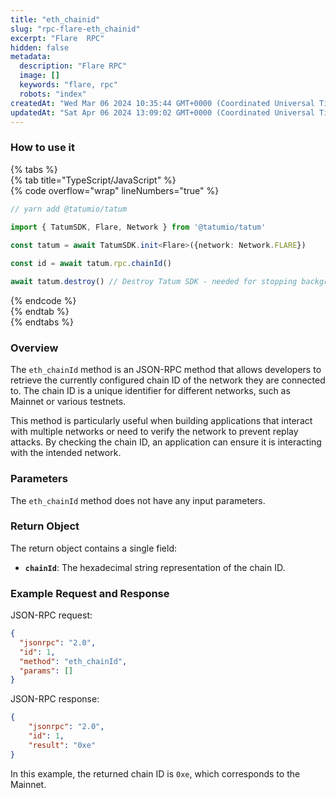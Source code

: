 ```yaml
---
title: "eth_chainid"
slug: "rpc-flare-eth_chainid"
excerpt: "Flare  RPC"
hidden: false
metadata: 
  description: "Flare RPC"
  image: []
  keywords: "flare, rpc"
  robots: "index"
createdAt: "Wed Mar 06 2024 10:35:44 GMT+0000 (Coordinated Universal Time)"
updatedAt: "Sat Apr 06 2024 13:09:02 GMT+0000 (Coordinated Universal Time)"
---
```




### How to use it

{% tabs %}  
{% tab title="TypeScript/JavaScript" %}  
{% code overflow="wrap" lineNumbers="true" %}

```typescript
// yarn add @tatumio/tatum

import { TatumSDK, Flare, Network } from '@tatumio/tatum'
  
const tatum = await TatumSDK.init<Flare>({network: Network.FLARE})

const id = await tatum.rpc.chainId()

await tatum.destroy() // Destroy Tatum SDK - needed for stopping background jobs
```

{% endcode %}  
{% endtab %}  
{% endtabs %}

### Overview

The `eth_chainId` method is an JSON-RPC method that allows developers to retrieve the currently configured chain ID of the network they are connected to. The chain ID is a unique identifier for different networks, such as Mainnet or various testnets.

This method is particularly useful when building applications that interact with multiple networks or need to verify the network to prevent replay attacks. By checking the chain ID, an application can ensure it is interacting with the intended network.

### Parameters

The `eth_chainId` method does not have any input parameters.

### Return Object

The return object contains a single field:

- **`chainId`**: The hexadecimal string representation of the chain ID.

### Example Request and Response

JSON-RPC request:

```json
{
  "jsonrpc": "2.0",
  "id": 1,
  "method": "eth_chainId",
  "params": []
}
```

JSON-RPC response:

```json
{
    "jsonrpc": "2.0",
    "id": 1,
    "result": "0xe"
}
```

In this example, the returned chain ID is `0xe`, which corresponds to the Mainnet.
